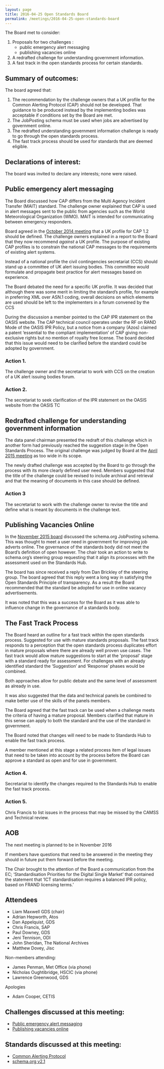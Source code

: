 ```yaml
---
layout: page
title: 2016-04-25 Open Standards Board
permalink: /meetings/2016-04-25-open-standards-board
---
```


The Board met to consider:

1. Proposals for two challenges :
   * public emergency alert messaging
   * publishing vacancies online
2. A redrafted challenge for understanding government information.
3. A fast track in the open standards process for certain standards.

## Summary of outcomes:

The board agreed that:

1. The recommendation by the challenge owners that a UK profile for the Common Alerting Protocol (CAP) should not be developed. That guidance to be produced instead by the implementing bodies was acceptable if conditions set by the Board are met.
2. The JobPosting schema must be used when jobs are advertised by government online.
3. The redrafted understanding government information challenge is ready to go through the open standards process.
4. The fast track process should be used for standards that are deemed eligible.

## Declarations of interest:

The board was invited to declare any interests; none were raised.

## Public emergency alert messaging

The Board discussed how CAP differs from the Multi Agency Incident Transfer (MAIT) standard. The challenge owner explained that CAP is used in alert messages sent to the public from agencies such as the World Meteorological Organization (WMO). MAIT is intended for communicating between emergency responders.

Board agreed in the [October 2014 meeting](2014-09-22-open-standards-board) that a UK profile for CAP 1.2 should be defined. The challenge owners explained in a report to the Board that they now recommend *against* a UK profile. The purpose of existing CAP profiles is to constrain the national CAP messages to the requirements of existing alert systems.

Instead of a national profile the civil contingencies secretariat (CCS) should stand up a committee of UK alert issuing bodies. This committee would formulate and propagate best practice for alert messages based on experience.

The Board debated the need for a specific UK profile. It was decided that although there was some merit in limiting the standard’s profile, for example in preferring XML over ASN.1 coding, overall decisions on which elements are used should be left to the implementers in a forum convened by the CCS

During the discussion a member pointed to the CAP IPR statement on the OASIS website. The CAP technical council operates under the RF on RAND Mode of the OASIS IPR Policy, but a notice from a company (Azos) claimed a patent ‘essential to the compliant implementation’ of CAP giving non-exclusive rights but no mention of royalty free license. The board decided that this issue would need to be clarified before the standard could be adopted by government.

### Action 1.
The challenge owner and the secretariat to work with CCS on the creation of a UK alert issuing bodies forum.

### Action 2.
The secretariat to seek clarification of the IPR statement on the OASIS website from the OASIS TC

## Redrafted challenge for understanding government information

The data panel chairman presented the redraft of this challenge which in another form had previously reached the suggestion stage in the Open Standards Process. The original challenge was judged by Board at the [April 2015 meeting](2015-04-27-open-standards-board) as too wide in its scope.

The newly drafted challenge was accepted by the Board to go through the process with its more clearly defined user need. Members suggested that the title of the challenge could be revised to include archival and retrieval and that the meaning of documents in this case should be defined.

### Action 3
The secretariat to work with the challenge owner to revise the title and define what is meant by documents in the challenge text.

## Publishing Vacancies Online

In the [November 2015 board](2015-11-13-open-standards-board) discussed the schema.org JobPosting schema. This was thought to meet a user need in government for improving job adverts online. The governance of the standards body did not meet the Board’s definition of open however. The chair took an action to write to schema.org’s steering group requesting that it align its processes with the assessment used on the Standards Hub.

The board has since received a reply from Dan Brickley of the steering group. The board agreed that this reply went a long way in satisfying the Open Standards Principle of transparency. As a result the Board recommended that the standard be adopted for use in online vacancy advertisements.

It was noted that this was a success for the Board as it was able to influence change in the governance of a standards body.

## The Fast Track Process

The Board heard an outline for a fast track within the open standards process. Suggested for use with mature standards proposals. The fast track responds to a perception that the open standards process duplicates effort in mature proposals where there are already well proven use cases. The fast track would allow mature suggestions to start at the 'proposal' stage with a standard ready for assessment. For challenges with an already identified standard the ‘Suggestion’ and ‘Response’ phases would be combined.

Both approaches allow for public debate and the same level of assessment as already in use.

It was also suggested that the data and technical panels be combined to make better use of the skills of the panels members.

The Board agreed that the fast track can be used when a challenge meets the criteria of having a mature proposal. Members clarified that mature in this sense can apply to both the standard and the use of the standard in government.

The Board noted that changes will need to be made to Standards Hub to enable the fast track process.

A member mentioned at this stage a related process item of legal issues that need to be taken into account by the process before the Board can approve a standard as open and for use in government.

### Action 4.
Secretariat to identify the changes required to the Standards Hub to enable the fast track process.

### Action 5.
Chris Francis to list issues in the process that may be missed by the CAMSS and Technical review.

## AOB

The next meeting is planned to be in November 2016

If members have questions that need to be answered in the meeting they should in future put them forward before the meeting.

The Chair brought to the attention of the Board a communication from the EC; ‘Standardisation Priorities for the Digital Single Market’ that contained the statement that ‘ICT standardisation requires a balanced IPR policy, based on FRAND licensing terms.’

## Attendees

* Liam Maxwell GDS (chair)  
* Adrian Hepworth, Atos  
* Dan Appelquist, GDS  
* Chris Francis, SAP  
* Paul Downey, GDS  
* Jeni Tennison, ODI
* John Sheridan, The National Archives
* Matthew Dovey, Jisc  

Non-members attending:  

* James Penman, Met Office (via phone)  
* Nicholas Oughtibridge, HSCIC (via phone)  
* Lawrence Greenwood, GDS  

Apologies

* Adam Cooper, CETIS

## Challenges discussed at this meeting:

* [Public emergency alert messaging](https://standards.data.gov.uk/challenge/public-emergency-alert-messaging)
* [Publishing vacancies online](https://standards.data.gov.uk/challenge/publishing-vacancies-online)

## Standards discussed at this meeting:

* [Common Alerting Protocol](https://standards.data.gov.uk/standard/common-alerting-protocol)
* [schema.org v2.1](https://standards.data.gov.uk/standard/schemaorg-v21)
